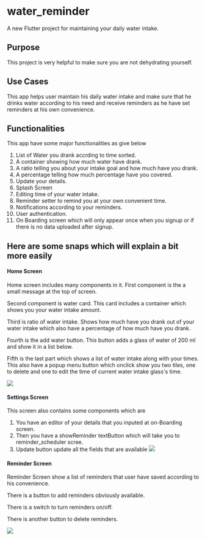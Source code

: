 # water_reminder

A new Flutter project for maintaining your daily water intake.

## Purpose
This project is very helpful to make sure you are not dehydrating yourself. 

## Use Cases
This app helps user maintain his daily water intake and make sure that he drinks water according to his need and receive reminders as he have set reminders at his own convenience.

## Functionalities
This app have some major functionalities as give below
1. List of Water you drank accrding to time sorted.
2. A container showing how much water have drank.
3. A ratio telling you about your intake goal and how much have you drank.
4. A percentage telling how much percentage have you covered.
6. Update your details.
7. Splash Screen
8. Editing time of your water intake.
9. Reminder setter to remind you at your own convenient time.
10. Notifications according to your reminders.
11. User authentication.
12. On Boarding screen which will only appear once when you signup or if there is no data uploaded after signup.


## Here are some snaps which will explain a bit more easily

#### Home Screen
Home screen includes many components in it. First component is the a small message at the top of screen.

Second component is water card. This card includes a container which shows you your water intake amount.

Third is ratio of water intake. Shows how much have you drank out of your water intake which also have a percentage of how much have you drank.

Fourth is the add water button. This button adds a glass of water of 200 ml and show it in a list below.

Fifth is the last part which shows a list of water intake along with your times. This also have a popup menu button which onclick show you two tiles, one to delete and 
one to edit the time of current water intake glass's time.

![](images/home_screen.png)


#### Settings Screen
This screen also contains some components which are
1. You have an editor of your details that you inputed at on-Boarding screen.
2. Then you have a showReminder textButton which will take you to reminder_scheduler scree.
3. Update button update all the fields that are available
![](images/settings_screen.png)


#### Reminder Screen
Reminder Screen show a list of reminders that user have saved according to his convenience.

There is a button to add reminders obviously available.

There is a switch to turn reminders on/off.

There is another button to delete reminders.

![](images/reminder_screen.png)

